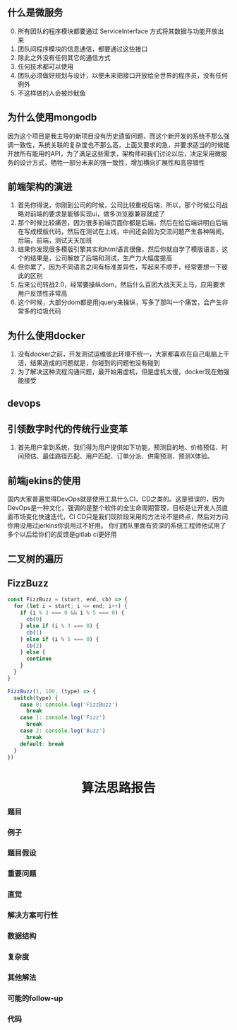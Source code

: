 ## 什么是微服务
0. 所有团队的程序模块都要通过 ServiceInterface 方式将其数据与功能开放出来
1. 团队间程序模块的信息通信，都要通过这些接口
2. 除此之外没有任何其它的通信方式
3. 任何技术都可以使用
4. 团队必须做好规划与设计，以便未来把接口开放给全世界的程序员，没有任何例外
5. 不这样做的人会被炒鱿鱼

## 为什么使用mongodb
因为这个项目是我主导的新项目没有历史遗留问题，而这个新开发的系统不那么强调一致性，系统关联的复杂度也不那么高，上面又要求的急，并要求适当的时候能开放所有能用的API，为了满足这些需求，架构师和我们讨论以后，决定采用微服务的设计方式，牺牲一部分未来的强一致性，增加横向扩展性和高容错性

## 前端架构的演进
1. 首先你得说，你刚到公司的时候，公司比较重视后端，所以，那个时候公司战略对前端的要求是能够实现ui，做多浏览器兼容就成了
2. 那个时候比较痛苦，因为很多前端页面你都是后端，然后在给后端讲明白后端在写成模版代码，然后在测试在上线，中间还会因为交流问题产生各种隔阂，后端，前端，测试天天加班
3. 结果你发现很多模版引擎其实和html语言很像，然后你就自学了模版语言，这个的结果是，公司解放了后端和测试，生产力大幅度提高
4. 但你累了，因为不同语言之间有标准差异性，写起来不顺手，经常要想一下彼此的区别
5. 后来公司转战2.0，经常要操纵dom，然后什么百团大战天天上马，应用要求用户反馈性非常高
6. 这个时候，大部分dom都是用jquery来操纵，写多了那叫一个痛苦，会产生非常多的垃圾代码

## 为什么使用docker
1. 没有docker之前，开发测试运维彼此环境不统一，大家都喜欢在自己电脑上干活，结果造成的问题就是，你碰到的问题他没有碰到
2. 为了解决这种流程沟通问题，最开始用虚机，但是虚机太慢，docker现在勉强能接受

## devops

## 引领数字时代的传统行业变革
1. 首先用户拿到系统，我们得为用户提供如下功能，预测目的地、价格预估、时间预估、最佳路径匹配、用户匹配、订单分派、供需预测、预测X体验。

## 前端jekins的使用
国内大家普遍觉得DevOps就是使用工具什么CI，CD之类的。这是错误的，因为DevOps是一种文化，强调的是整个软件的全生命周期管理，目标是让开发人员直面市场变化快速迭代，CI CD只是我们现阶段采用的方法论不是终点，然后对方问你用没用过jerkins你说用过不好用。
你们团队里面有资深的系统工程师他试用了多个以后给你们的反馈是gitlab ci更好用


## 二叉树的遍历
## FizzBuzz
```javascript
const FizzBuzz = (start, end, cb) => {
  for (let i = start; i <= end; i++) {
    if (i % 3 === 0 && i % 5 === 0) {
      cb(0)
    } else if (i % 3 === 0) {
      cb(1)
    } else if (i % 5 === 0) {
      cb(2)
    } else {
      continue
    }
  }
}

FizzBuzz(1, 100, (type) => {
  switch(type) {
    case 0: console.log('FizzBuzz')
      break
    case 1: console.log('Fizz')
      break
    case 2: console.log('Buzz')
      break
    default: break
  }
})
```

<center><h1>算法思路报告</h1></center>

### 题目

### 例子

### 题目假设

### 重要问题

### 直觉
### 解决方案可行性
### 数据结构

### 复杂度

### 其他解法

### 可能的follow-up

### 代码